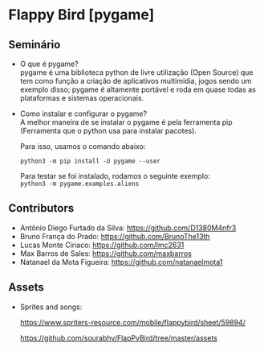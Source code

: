 # Flappy Bird [pygame]

## Seminário

- O que é pygame?  
pygame é uma biblioteca python de livre utilização (Open Source) que tem como função a criação de aplicativos multimidia, jogos sendo um exemplo disso; pygame é altamente portável e roda em quase todas as plataformas e sistemas operacionais.

- Como instalar e configurar o pygame?  
  A melhor maneira de se instalar o pygame é pela ferramenta pip (Ferramenta que o python usa para instalar pacotes). 

  Para isso, usamos o comando abaixo:
  ```
  python3 -m pip install -U pygame --user
  ```

  Para testar se foi instalado, rodamos o seguinte exemplo:  
  ```python3 -m pygame.examples.aliens```


## Contributors

- Antônio Diego Furtado da Silva: https://github.com/D1380M4nfr3
- Bruno França do Prado: https://github.com/BrunoThe13th
- Lucas Monte Ciriaco: https://github.com/lmc2631
- Max Barros de Sales: https://github.com/maxbarros
- Natanael da Mota Figueira: https://github.com/natanaelmota1

## Assets

- Sprites and songs:

    https://www.spriters-resource.com/mobile/flappybird/sheet/59894/

    https://github.com/sourabhv/FlapPyBird/tree/master/assets
